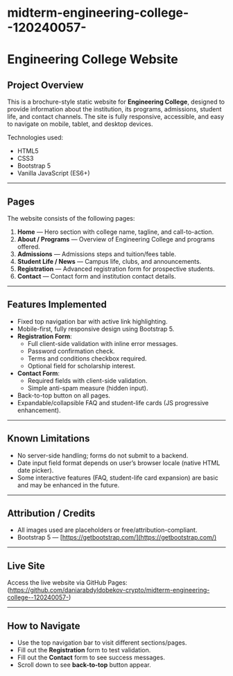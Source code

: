# midterm-engineering-college--120240057-

# Engineering College Website

## Project Overview
This is a brochure-style static website for **Engineering College**, designed to provide information about the institution, its programs, admissions, student life, and contact channels. The site is fully responsive, accessible, and easy to navigate on mobile, tablet, and desktop devices.

Technologies used:  
- HTML5  
- CSS3  
- Bootstrap 5  
- Vanilla JavaScript (ES6+)

---

## Pages
The website consists of the following pages:

1. **Home** — Hero section with college name, tagline, and call-to-action.  
2. **About / Programs** — Overview of Engineering College and programs offered.  
3. **Admissions** — Admissions steps and tuition/fees table.  
4. **Student Life / News** — Campus life, clubs, and announcements.  
5. **Registration** — Advanced registration form for prospective students.  
6. **Contact** — Contact form and institution contact details.

---

## Features Implemented
- Fixed top navigation bar with active link highlighting.  
- Mobile-first, fully responsive design using Bootstrap 5.  
- **Registration Form**:
  - Full client-side validation with inline error messages.  
  - Password confirmation check.  
  - Terms and conditions checkbox required.  
  - Optional field for scholarship interest.  
- **Contact Form**:
  - Required fields with client-side validation.  
  - Simple anti-spam measure (hidden input).  
- Back-to-top button on all pages.  
- Expandable/collapsible FAQ and student-life cards (JS progressive enhancement).  

---

## Known Limitations
- No server-side handling; forms do not submit to a backend.  
- Date input field format depends on user’s browser locale (native HTML date picker).  
- Some interactive features (FAQ, student-life card expansion) are basic and may be enhanced in the future.  

---

## Attribution / Credits
- All images used are placeholders or free/attribution-compliant.  
- Bootstrap 5 — [https://getbootstrap.com/](https://getbootstrap.com/)  

---

## Live Site
Access the live website via GitHub Pages:  
(https://github.com/daniarabdyldobekov-crypto/midterm-engineering-college--120240057-)  

---

## How to Navigate
- Use the top navigation bar to visit different sections/pages.  
- Fill out the **Registration** form to test validation.  
- Fill out the **Contact** form to see success messages.  
- Scroll down to see **back-to-top** button appear.  
